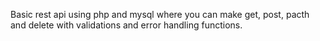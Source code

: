 Basic rest api using php and mysql where you can make get, post, pacth and delete with validations and error handling functions.
